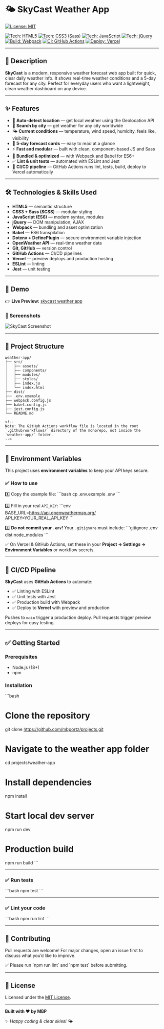 
# 🌤️ SkyCast Weather App

[![License: MIT](https://img.shields.io/badge/License-MIT-yellow.svg)](https://opensource.org/licenses/MIT)

[![Tech: HTML5](https://img.shields.io/badge/HTML5-E34F26?style=for-the-badge&logo=html5&logoColor=white)]()
[![Tech: CSS3 (Sass)](https://img.shields.io/badge/CSS3%20%7C%20Sass-CC6699?style=for-the-badge&logo=sass&logoColor=white)]()
[![Tech: JavaScript](https://img.shields.io/badge/JavaScript-F7DF1E?style=for-the-badge&logo=javascript&logoColor=black)]()
[![Tech: jQuery](https://img.shields.io/badge/jQuery-0769AD?style=for-the-badge&logo=jquery&logoColor=white)]()
[![Build: Webpack](https://img.shields.io/badge/Webpack-8DD6F9?style=for-the-badge&logo=webpack&logoColor=black)]()
[![CI: GitHub Actions](https://img.shields.io/badge/GitHub%20Actions-2088FF?style=for-the-badge&logo=github-actions&logoColor=white)]()
[![Deploy: Vercel](https://img.shields.io/badge/Vercel-000000?style=for-the-badge&logo=vercel&logoColor=white)]()

---

## 📌 Description

**SkyCast** is a modern, responsive weather forecast web app built for quick, clear daily weather info.
It shows real-time weather conditions and a 5-day forecast for any city.
Perfect for everyday users who want a lightweight, clean weather dashboard on any device.

---

## ✨ Features

- 📍 **Auto-detect location** — get local weather using the Geolocation API
- 🔎 **Search by city** — get weather for any city worldwide
- 🌤️ **Current conditions** — temperature, wind speed, humidity, feels like, visibility
- 📅 **5-day forecast cards** — easy to read at a glance
- ⚡️ **Fast and modular** — built with clean, component-based JS and Sass
- 🧩 **Bundled & optimized** — with Webpack and Babel for ES6+
- ✅ **Lint & unit tests** — automated with ESLint and Jest
- 🚀 **CI/CD pipeline** — GitHub Actions runs lint, tests, build, deploy to Vercel automatically

---

## 🛠️ Technologies & Skills Used

- **HTML5** — semantic structure
- **CSS3 + Sass (SCSS)** — modular styling
- **JavaScript (ES6)** — modern syntax, modules
- **jQuery** — DOM manipulation, AJAX
- **Webpack** — bundling and asset optimization
- **Babel** — ES6 transpilation
- **Dotenv + DefinePlugin** — secure environment variable injection
- **OpenWeather API** — real-time weather data
- **Git, GitHub** — version control
- **GitHub Actions** — CI/CD pipelines
- **Vercel** — preview deploys and production hosting
- **ESLint** — linting
- **Jest** — unit testing

---

## 🚀 Demo

👉 **Live Preview:** [skycast weather app](https://weather-app-seven-pink-53.vercel.app/)

### 📸 Screenshots

![SkyCast Screenshot](public/skycast.gif)

---

## 📁 Project Structure

```
weather-app/
├── src/
│   ├── assets/
│   ├── components/
│   ├── modules/
│   ├── styles/
│   ├── index.js
│   └── index.html
├── dist/
├── .env.example
├── webpack.config.js
├── babel.config.js
├── jest.config.js
└── README.md

<!--
Note: The GitHub Actions workflow file is located in the root `.github/workflows/` directory of the monorepo, not inside the `weather-app/` folder.
-->
```

---

## 🔐 Environment Variables

This project uses **environment variables** to keep your API keys secure.

### ✅ How to use

1️⃣ Copy the example file:
\`\`\`bash
cp .env.example .env
\`\`\`

2️⃣ Fill in your real `API_KEY`:
\`\`\`env
BASE_URL=https://api.openweathermap.org/
API_KEY=YOUR_REAL_API_KEY
\`\`\`

3️⃣ **Do not commit your `.env`!**
Your `.gitignore` must include:
\`\`\`gitignore
.env
dist
node_modules
\`\`\`

✅ On Vercel & GitHub Actions, set these in your **Project → Settings → Environment Variables** or workflow secrets.

---

## 🚀 CI/CD Pipeline

**SkyCast** uses **GitHub Actions** to automate:
- ✅ Linting with ESLint
- ✅ Unit tests with Jest
- ✅ Production build with Webpack
- ✅ Deploy to **Vercel** with preview and production

Pushes to `main` trigger a production deploy.
Pull requests trigger preview deploys for easy testing.

---

## ✅ Getting Started

### Prerequisites

- Node.js (18+)
- npm

### Installation

\`\`\`bash
# Clone the repository
git clone https://github.com/mbportz/projects.git

# Navigate to the weather app folder
cd projects/weather-app

# Install dependencies
npm install

# Start local dev server
npm run dev

# Production build
npm run build
\`\`\`

---

### ✅ Run tests

\`\`\`bash
npm test
\`\`\`

---

### ✅ Lint your code

\`\`\`bash
npm run lint
\`\`\`

---

## 🤝 Contributing

Pull requests are welcome!
For major changes, open an issue first to discuss what you’d like to improve.

✅ Please run \`npm run lint\` and \`npm test\` before submitting.

---

## 📜 License

Licensed under the [MIT License](LICENSE).

---

**Built with ❤️ by MBP**

✨ *Happy coding & clear skies!* 🌤️
